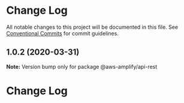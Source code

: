 # Change Log

All notable changes to this project will be documented in this file.
See [Conventional Commits](https://conventionalcommits.org) for commit guidelines.

## 1.0.2 (2020-03-31)

**Note:** Version bump only for package @aws-amplify/api-rest





# Change Log
